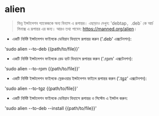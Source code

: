 # alien

> ভিন্ন ইন্সটলেশন প্যাকেজকে অন্য বিন্যাস এ রূপান্তর।
> এছাড়াও দেখুন: 'debtap`, `.deb` কে আর্চ লিনাক্স এ রূপান্তর এর জন্য।
> আরও তথ্য পাবেন: <https://manned.org/alien>।

- একটি নির্দিষ্ট ইন্সটলেশন ফাইলকে ডেবিয়ান বিন্যাসে রূপান্তর করুন ('.deb' এক্সটেনশন):

'sudo alien --to-deb {{path/to/file}}'

- একটি নির্দিষ্ট ইন্সটলেশন ফাইলকে রেড হ্যাট বিন্যাসে রূপান্তর করুন ('.rpm' এক্সটেনশন):

'sudo alien --to-rpm {{path/to/file}}'

- একটি নির্দিষ্ট ইন্সটলেশন ফাইলকে স্লেকওয়ার ইন্সটলেশন ফাইলে রূপান্তর করুন ('.tgz' এক্সটেনশন):

'sudo alien --to-tgz {{path/to/file}}'

- একটি নির্দিষ্ট ইন্সটলেশন ফাইলকে ডেবিয়ান বিন্যাসে রূপান্তর ও সিস্টেম এ ইন্সটল করুন:

'sudo alien --to-deb --install {{path/to/file}}'
